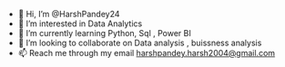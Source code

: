 - 👋 Hi, I’m @HarshPandey24
- 👀 I’m interested in Data Analytics 
- 🌱 I’m currently learning Python, Sql , Power BI
- 💞️ I’m looking to collaborate on Data analysis , buissness analysis
- 📫 Reach me through my email harshpandey.harsh2004@gmail.com
  
<!---
HarshPandey24/HarshPandey24 is a ✨ special ✨ repository because its `README.md` (this file) appears on your GitHub profile.
You can click the Preview link to take a look at your changes.
--->
